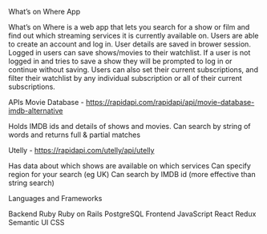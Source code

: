 What’s on Where App

What’s on Where is a web app that lets you search for a show or film and find out which streaming services it is currently available on.
Users are able to create an account and log in. User details are saved in brower session.
Logged in users can save shows/movies to their watchlist. If a user is not logged in and tries to save a show they will be prompted to log in or continue without saving.
Users can also set their current subscriptions, and filter their watchlist by any individual subscription or all of their current subscriptions.

APIs
Movie Database - https://rapidapi.com/rapidapi/api/movie-database-imdb-alternative

Holds IMDB ids and details of shows and movies.
Can search by string of words and returns full & partial matches

Utelly - https://rapidapi.com/utelly/api/utelly

Has data about which shows are available on which services
Can specify region for your search (eg UK)
Can search by IMDB id (more effective than string search)

Languages and Frameworks

Backend
Ruby
Ruby on Rails
PostgreSQL
Frontend
JavaScript
React
Redux
Semantic UI
CSS


